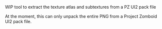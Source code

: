 WIP tool to extract the texture atlas and subtextures from a PZ UI2 pack file<br>

At the moment, this can only unpack the entire PNG from a Project Zomboid UI2 pack file.
